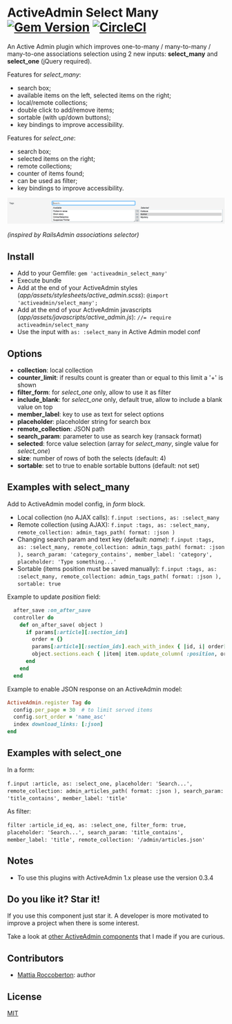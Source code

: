 # ActiveAdmin Select Many [![Gem Version](https://badge.fury.io/rb/activeadmin_select_many.svg)](https://badge.fury.io/rb/activeadmin_select_many) [![CircleCI](https://circleci.com/gh/blocknotes/activeadmin_select_many.svg?style=svg)](https://circleci.com/gh/blocknotes/activeadmin_select_many)

An Active Admin plugin which improves one-to-many / many-to-many / many-to-one associations selection using 2 new inputs: **select_many** and **select_one** (jQuery required).

Features for *select_many*:
- search box;
- available items on the left, selected items on the right;
- local/remote collections;
- double click to add/remove items;
- sortable (with up/down buttons);
- key bindings to improve accessibility.

Features for *select_one*:
- search box;
- selected items on the right;
- remote collections;
- counter of items found;
- can be used as filter;
- key bindings to improve accessibility.

![screenshot](screenshot.png)

*(inspired by RailsAdmin associations selector)*

## Install

- Add to your Gemfile:
`gem 'activeadmin_select_many'`
- Execute bundle
- Add at the end of your ActiveAdmin styles (_app/assets/stylesheets/active_admin.scss_):
`@import 'activeadmin/select_many';`
- Add at the end of your ActiveAdmin javascripts (_app/assets/javascripts/active_admin.js_):
`//= require activeadmin/select_many`
- Use the input with `as: :select_many` in Active Admin model conf

## Options

- **collection**: local collection
- **counter_limit**: if results count is greater than or equal to this limit a '+' is shown
- **filter_form**: for *select_one* only, allow to use it as filter
- **include_blank**: for *select_one* only, default true, allow to include a blank value on top
- **member_label**: key to use as text for select options
- **placeholder**: placeholder string for search box
- **remote_collection**: JSON path
- **search_param**: parameter to use as search key (ransack format)
- **selected**: force value selection (array for *select_many*, single value for *select_one*)
- **size**: number of rows of both the selects (default: 4)
- **sortable**: set to true to enable sortable buttons (default: not set)

## Examples with select_many

Add to ActiveAdmin model config, in *form* block.

- Local collection (no AJAX calls):
`f.input :sections, as: :select_many`
- Remote collection (using AJAX):
`f.input :tags, as: :select_many, remote_collection: admin_tags_path( format: :json )`
- Changing search param and text key (default: *name*):
`f.input :tags, as: :select_many, remote_collection: admin_tags_path( format: :json ), search_param: 'category_contains', member_label: 'category', placeholder: 'Type something...'`
- Sortable (items position must be saved manually):
`f.input :tags, as: :select_many, remote_collection: admin_tags_path( format: :json ), sortable: true`

Example to update *position* field:

```rb
  after_save :on_after_save
  controller do
    def on_after_save( object )
      if params[:article][:section_ids]
        order = {}
        params[:article][:section_ids].each_with_index { |id, i| order[id.to_i] = i }
        object.sections.each { |item| item.update_column( :position, order[item.id].to_i ) }
      end
    end
  end
```

Example to enable JSON response on an ActiveAdmin model:

```rb
ActiveAdmin.register Tag do
  config.per_page = 30  # to limit served items
  config.sort_order = 'name_asc'
  index download_links: [:json]
end
```

## Examples with select_one

In a form:

`f.input :article, as: :select_one, placeholder: 'Search...', remote_collection: admin_articles_path( format: :json ), search_param: 'title_contains', member_label: 'title'`

As filter:

`filter :article_id_eq, as: :select_one, filter_form: true, placeholder: 'Search...', search_param: 'title_contains', member_label: 'title', remote_collection: '/admin/articles.json'`

## Notes

- To use this plugins with ActiveAdmin 1.x please use the version 0.3.4

## Do you like it? Star it!

If you use this component just star it. A developer is more motivated to improve a project when there is some interest.

Take a look at [other ActiveAdmin components](https://github.com/blocknotes?utf8=✓&tab=repositories&q=activeadmin&type=source) that I made if you are curious.

## Contributors

- [Mattia Roccoberton](http://blocknot.es): author

## License

[MIT](LICENSE.txt)
